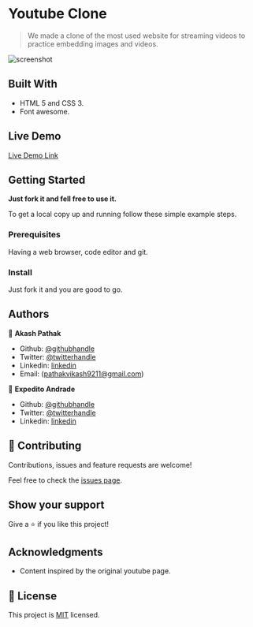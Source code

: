 # Youtube Clone

> We made a clone of the most used website for streaming videos to practice embedding images and videos.

![screenshot](./screenshot.png)

## Built With

- HTML 5 and CSS 3.
- Font awesome.

## Live Demo

[Live Demo Link](https://0prodigy.github.io/youtube-clone/)

## Getting Started

**Just fork it and fell free to use it.**

To get a local copy up and running follow these simple example steps.

### Prerequisites

Having a web browser, code editor and git.

### Install

Just fork it and you are good to go.

## Authors

👤 **Akash Pathak**

- Github: [@githubhandle](https://github.com/0prodigy)
- Twitter: [@twitterhandle](https://twitter.com/pathakprodigy)
- Linkedin: [linkedin](https://www.linkedin.com/in/akash-pathak-0796a7165)
- Email: (pathakvikash9211@gmail.com)

👤 **Expedito Andrade**

- Github: [@githubhandle](https://github.com/expjazz)
- Twitter: [@twitterhandle](https://twitter.com/expeditoandrade13)
- Linkedin: [linkedin](https://www.linkedin.com/in/expedito-andrade-3645151a4/)

## 🤝 Contributing

Contributions, issues and feature requests are welcome!

Feel free to check the [issues page](issues/).

## Show your support

Give a ⭐️ if you like this project!

## Acknowledgments

- Content inspired by the original youtube page.

## 📝 License

This project is [MIT](./LICENSE) licensed.
